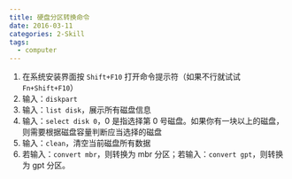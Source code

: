 ```yaml
---
title: 硬盘分区转换命令
date: 2016-03-11
categories: 2-Skill
tags:
  - computer
---
```


1. 在系统安装界面按 `Shift+F10` 打开命令提示符（如果不行就试试 `Fn+Shift+F10`）
2. 输入：`diskpart`
3. 输入：`list disk`，展示所有磁盘信息
4. 输入：`select disk 0`，0 是指选择第 0 号磁盘。如果你有一块以上的磁盘，则需要根据磁盘容量判断应当选择的磁盘
5. 输入：`clean`，清空当前磁盘所有数据
6. 若输入：`convert mbr`，则转换为 mbr 分区；若输入：`convert gpt`，则转换为 gpt 分区。
